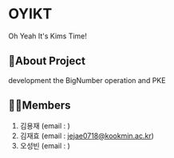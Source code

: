 # OYIKT

  Oh Yeah It's Kims Time!

## 📄About Project

  development the BigNumber operation and PKE
  
## 👨‍💻Members

  1. 김용재 (email : )
  2. 김재효 (email : jejae0718@kookmin.ac.kr)
  3. 오성빈 (email : )
